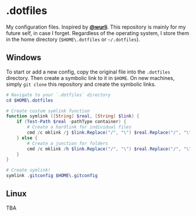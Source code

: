 # .dotfiles
My configuration files. Inspired by [**@wurli**](https://github.com/wurli/dotfiles). This repository is mainly for my future self, in case I forget. Regardless of the operating system, I store them in the home directory (`$HOME\.dotfiles` or `~/.dotfiles`).

## Windows
To start or add a new config, copy the original file into the `.dotfiles` directory. Then create a symbolic link to it in `$HOME`. On new machines, simply `git clone` this repository and create the symbolic links.

```powershell
# Navigate to your `.dotfiles` directory
cd $HOME\.dotfiles

# Create custom symlink function
function symlink ([String] $real, [String] $link) {
    if (Test-Path $real -pathType container) {
        # Create a hardlink for individual files
        cmd /c mklink /j $link.Replace("/", "\") $real.Replace("/", "\")
    } else {
        # Create a junction for folders
        cmd /c mklink /h $link.Replace("/", "\") $real.Replace("/", "\")
    }
}

# Create symlink!
symlink .gitconfig $HOME\.gitconfig
```

## Linux
TBA